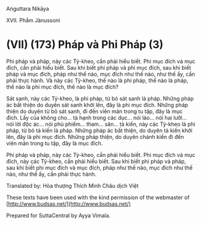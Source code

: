 Aṅguttara Nikāya

XVII. Phẩm Jànussoni

# (VII) (173) Pháp và Phi Pháp (3)

Phi pháp và pháp, này các Tỷ-kheo, cần phải hiểu biết. Phi mục đích và mục đích, cần phải hiểu biết. Sau khi biết phi pháp và phi mục đích, sau khi biết pháp và mục đích, pháp như thế nào, mục đích như thế nào, như thế ấy, cần phải thực hành. Và này các Tỷ-kheo, thế nào là phi pháp, thế nào là pháp, thế nào là phi mục đích, thế nào là mục đích?

Sát sanh, này các Tỷ-kheo, là phi pháp, từ bỏ sát sanh là pháp. Những pháp ác bất thiện do duyên sát sanh khởi lên, đây là phi mục đích. Những pháp thiện do duyên từ bỏ sát sanh, đi đến viên mãn trong tu tập, đây là mục đích. Lấy của không cho... tà hạnh trong các dục... nói láo... nói hai lưỡi... nói lời độc ác... nói phù phiếm... tham... sân... tà kiến, này các Tỷ-kheo là phi pháp, từ bỏ tà kiến là pháp. Những pháp ác bất thiện, do duyên tà kiến khởi lên, đây là phi mục đích. Những pháp thiện, do duyên chánh kiến đi đến viên mãn trong tu tập, đây là mục đích.

Phi pháp và pháp, này các Tỷ-kheo, cần phải hiểu biết. Phi mục đích và mục đích, này các Tỷ-kheo, cần phải hiểu biết. Sau khi biết phi pháp và pháp, sau khi biết phi mục đích và mục đích, pháp như thế nào, mục đích như thế nào, như thế ấy, cần phải thực hành.

Translated by: Hòa thượng Thích Minh Châu dịch Việt

These texts have been used with the kind permission of the webmaster of [http://www.budsas.net/](http://www.budsas.net/)

Prepared for SuttaCentral by Ayya Vimala.